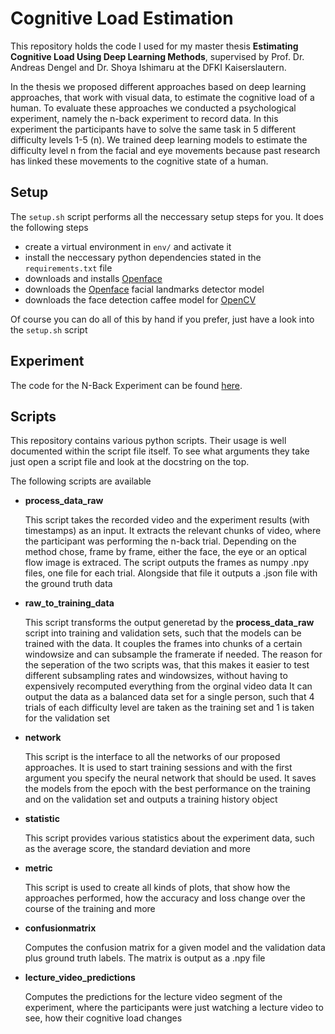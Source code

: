# Cognitive Load Estimation

This repository holds the code I used for my master thesis **Estimating Cognitive Load Using Deep Learning Methods**, supervised by Prof. Dr. Andreas Dengel and Dr. Shoya Ishimaru at the DFKI Kaiserslautern.

In the thesis we proposed different approaches based on deep learning approaches, that work with visual data, to estimate the cognitive load of a human. To evaluate these approaches we conducted a psychological experiment, namely the n-back experiment to record data. In this experiment the participants have to solve the same task in 5 different difficulty levels 1-5 (n). We trained deep learning models to estimate the difficulty level n from the facial and eye movements because past research has linked these movements to the cognitive state of a human.


## Setup

The `setup.sh` script performs all the neccessary setup steps for you. It does the following steps

* create a virtual environment in `env/` and activate it
* install the neccessary python dependencies stated in the `requirements.txt` file
* downloads and installs [Openface](https://github.com/cmusatyalab/openface)
* downloads the [Openface](https://github.com/cmusatyalab/openface) facial landmarks detector model
* downloads the face detection caffee model for [OpenCV](https://opencv.org)

Of course you can do all of this by hand if you prefer, just have a look into the `setup.sh` script

## Experiment

The code for the N-Back Experiment can be found [here](https://github.com/00SteinsGate00/N-Back-Experiment).


## Scripts

This repository contains various python scripts. Their usage is well documented within the script file itself. To see what arguments they take just open a script file and look at the docstring on the top.

The following scripts are available

* **process_data_raw**

  This script takes the recorded video and the experiment results (with timestamps) as an input. It extracts the relevant chunks of video, where the participant was performing the n-back trial. Depending on the method chose, frame by frame, either the face, the eye or an optical flow image is extraced. The script outputs the frames as numpy .npy files, one file for each trial. Alongside that file it outputs a .json file with the ground truth data

* **raw_to_training_data**

  This script transforms the output generetad by the **process_data_raw** script into training and validation sets, such that the models can be trained with the data. It couples the frames into chunks of a certain windowsize and can subsample the framerate if needed. The reason for the seperation of the two scripts was, that this makes it easier to test different subsampling rates and windowsizes, without having to expensively recomputed everything from the orginal video data
  It can output the data as a balanced data set for a single person, such that 4 trials of each difficulty level are taken as the training set and 1 is taken for the validation set

* **network**

  This script is the interface to all the networks of our proposed approaches. It is used to start training sessions and with the first argument you specify the neural network that should be used. It saves the models from the epoch with the best performance on the training and on the validation set and outputs a training history object

* **statistic**

  This script provides various statistics about the experiment data, such as the average score, the standard deviation and more

* **metric**

  This script is used to create all kinds of plots, that show how the approaches performed, how the accuracy and loss change over the course of the training and more


* **confusionmatrix**

  Computes the confusion matrix for a given model and the validation data plus ground truth labels. The matrix is output as a .npy file

* **lecture_video_predictions**

  Computes the predictions for the lecture video segment of the experiment, where the participants were just watching a lecture video to see, how their cognitive load changes
